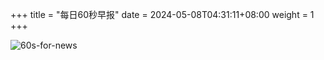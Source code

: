 +++
title = "每日60秒早报"
date = 2024-05-08T04:31:11+08:00
weight = 1
+++

![60s-for-news](/img/zaobao/zaobao.png "由 ALAPI 提供支持")
